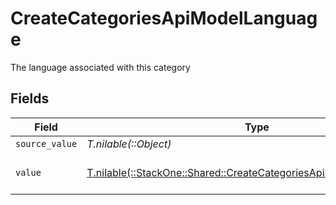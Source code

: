 # CreateCategoriesApiModelLanguage

The language associated with this category


## Fields

| Field                                                                                                                              | Type                                                                                                                               | Required                                                                                                                           | Description                                                                                                                        | Example                                                                                                                            |
| ---------------------------------------------------------------------------------------------------------------------------------- | ---------------------------------------------------------------------------------------------------------------------------------- | ---------------------------------------------------------------------------------------------------------------------------------- | ---------------------------------------------------------------------------------------------------------------------------------- | ---------------------------------------------------------------------------------------------------------------------------------- |
| `source_value`                                                                                                                     | *T.nilable(::Object)*                                                                                                              | :heavy_minus_sign:                                                                                                                 | N/A                                                                                                                                |                                                                                                                                    |
| `value`                                                                                                                            | [T.nilable(::StackOne::Shared::CreateCategoriesApiModelSchemasValue)](../../models/shared/createcategoriesapimodelschemasvalue.md) | :heavy_minus_sign:                                                                                                                 | The Locale Code of the language                                                                                                    | en_GB                                                                                                                              |
